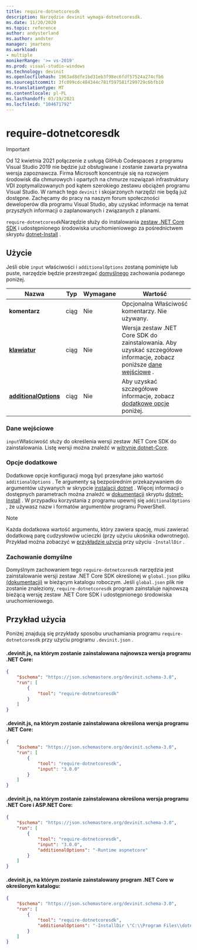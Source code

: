 ```yaml
---
title: require-dotnetcoresdk
description: Narzędzie devinit wymaga-dotnetcoresdk.
ms.date: 11/20/2020
ms.topic: reference
author: andysterland
ms.author: andster
manager: jmartens
ms.workload:
- multiple
monikerRange: '>= vs-2019'
ms.prod: visual-studio-windows
ms.technology: devinit
ms.openlocfilehash: 1963ad8dfe1bd31eb3f98ec6fdf57524a274cfb6
ms.sourcegitcommit: 3fc099cdc484344c781f597581f299729c6bfb10
ms.translationtype: MT
ms.contentlocale: pl-PL
ms.lasthandoff: 03/19/2021
ms.locfileid: "104671792"
---
```

# <a name="require-dotnetcoresdk"></a>require-dotnetcoresdk

> [!IMPORTANT]
> Od 12 kwietnia 2021 połączenie z usługą GitHub Codespaces z programu Visual Studio 2019 nie będzie już obsługiwane i zostanie zawarta prywatna wersja zapoznawcza. Firma Microsoft koncentruje się na rozwojem środowisk dla chmurowych i opartych na chmurze rozwiązań infrastruktury VDI zoptymalizowanych pod kątem szerokiego zestawu obciążeń programu Visual Studio. W ramach tego `devinit` i skojarzonych narzędzi nie będą już dostępne. Zachęcamy do pracy na naszym forum społeczności deweloperów dla programu Visual Studio, aby uzyskać informacje na temat przyszłych informacji o zaplanowanych i związanych z planami.

`require-dotnetcoresdk`Narzędzie służy do instalowania [zestaw .NET Core SDK](https://dotnet.microsoft.com/) i udostępnionego środowiska uruchomieniowego za pośrednictwem skryptu [dotnet-Install](/dotnet/core/tools/dotnet-install-script) .

## <a name="usage"></a>Użycie

Jeśli obie `input` właściwości i `additionalOptions` zostaną pominięte lub puste, narzędzie będzie przestrzegać [domyślnego](#default-behavior) zachowania podanego poniżej.

| Nazwa                                             | Typ   | Wymagane | Wartość                                                                               |
|--------------------------------------------------|--------|----------|-------------------------------------------------------------------------------------|
| **komentarz**                                     | ciąg | Nie       | Opcjonalna Właściwość komentarzy. Nie używany.                                               |
| [**klawiatur**](#input)                              | ciąg | Nie       | Wersja zestaw .NET Core SDK do zainstalowania. Aby uzyskać szczegółowe informacje, zobacz poniższe [dane wejściowe](#input) . |
| [**additionalOptions**](#additional-options)     | ciąg | Nie       | Aby uzyskać szczegółowe informacje, zobacz [dodatkowe opcje](#additional-options) poniżej.                    |

### <a name="input"></a>Dane wejściowe

`input`Właściwość służy do określenia wersji zestaw .NET Core SDK do zainstalowania. Listę wersji można znaleźć w [witrynie dotnet-Core](https://dotnet.microsoft.com/download/dotnet-core).

### <a name="additional-options"></a>Opcje dodatkowe

Dodatkowe opcje konfiguracji mogą być przesyłane jako wartość `additionalOptions` . Te argumenty są bezpośrednim przekazywaniem do argumentów używanych w skrypcie [instalacji dotnet](/dotnet/core/tools/dotnet-install-script) . Więcej informacji o dostępnych parametrach można znaleźć w [dokumentacji](/dotnet/core/tools/dotnet-install-script) skryptu [dotnet-Install](/dotnet/core/tools/dotnet-install-script) . W przypadku korzystania z programu upewnij się `additionalOptions` , że używasz nazw i formatów argumentów programu PowerShell.

> [!NOTE]
> Każda dodatkowa wartość argumentu, który zawiera spację, musi zawierać dodatkową parę cudzysłowów ucieczki (przy użyciu ukośnika odwrotnego). Przykład można zobaczyć w [przykładzie użycia](#example-usage) przy użyciu `-InstallDir` .

### <a name="default-behavior"></a>Zachowanie domyślne

Domyślnym zachowaniem tego `require-dotnetcoresdk` narzędzia jest zainstalowanie wersji zestaw .NET Core SDK określonej w `global.json` pliku [(dokumentacji)](/dotnet/core/tools/global-json?tabs=netcore3x) w bieżącym katalogu roboczym. Jeśli `global.json` plik nie zostanie znaleziony, `require-dotnetcoresdk` program zainstaluje najnowszą bieżącą wersję zestaw .NET Core SDK i udostępnionego środowiska uruchomieniowego.

## <a name="example-usage"></a>Przykład użycia
Poniżej znajdują się przykłady sposobu uruchamiania programu `require-dotnetcoresdk` przy użyciu programu `.devinit.json` .

#### <a name="devinitjson-that-will-install-the-latest-version-of-net-core"></a>.devinit.js, na którym zostanie zainstalowana najnowsza wersja programu .NET Core:
```json
{
    "$schema": "https://json.schemastore.org/devinit.schema-3.0",
    "run": [
        {
            "tool": "require-dotnetcoresdk"
        }
    ]
}
```

#### <a name="devinitjson-that-will-install-a-specific-version-of-net-core"></a>.devinit.js, na którym zostanie zainstalowana określona wersja programu .NET Core:
```json
{
    "$schema": "https://json.schemastore.org/devinit.schema-3.0",
    "run": [
        {
            "tool": "require-dotnetcoresdk",
            "input": "3.0.0"
        }
    ]
}
```

#### <a name="devinitjson-that-will-install-a-specific-version-of-net-core-and-aspnet-core"></a>.devinit.js, na którym zostanie zainstalowana określona wersja programu .NET Core i ASP.NET Core:
```json
{
    "$schema": "https://json.schemastore.org/devinit.schema-3.0",
    "run": [
        {
            "tool": "require-dotnetcoresdk",
            "input": "3.0.0",
            "additionalOptions": "-Runtime aspnetcore"
        }
    ]
}
```

#### <a name="devinitjson-that-will-install-net-core-in-a-specific-directory"></a>.devinit.js, na którym zostanie zainstalowany program .NET Core w określonym katalogu:
```json
{
    "$schema": "https://json.schemastore.org/devinit.schema-3.0",
    "run": [
        {
            "tool": "require-dotnetcoresdk",
            "additionalOptions": "-InstallDir \"C:\\Program Files\\dotnet\""
        }
    ]
}
```